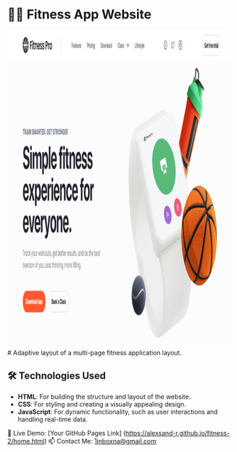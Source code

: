 # 🏋️‍♂️ Fitness App Website
<p align="center">
  <img src="img/Screenshot_10.png" alt="Image 1" width="1500" height="700">

</p>
 # Adaptive layout of a multi-page fitness application layout.

 ## 🛠️ Technologies Used

- **HTML**: For building the structure and layout of the website.
- **CSS**: For styling and creating a visually appealing design.
- **JavaScript**: For dynamic functionality, such as user interactions and handling real-time data.

🔗 Live Demo:  [Your GitHub Pages Link] (https://alexsand-r.github.io/fitness-2/home.html)
📫 Contact Me:
1inboxna@gmail.com
